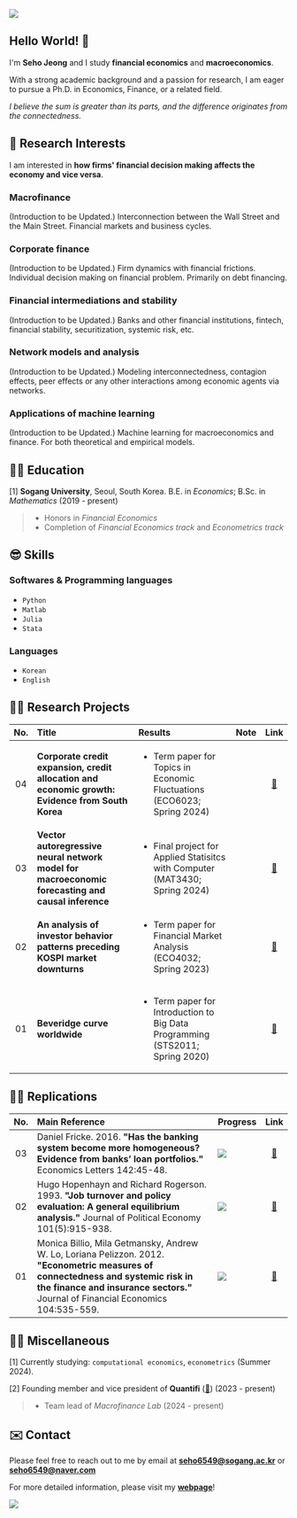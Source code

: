 <img src="https://capsule-render.vercel.app/api?type=waving&color=gradient&customColorList=27&height=100&section=header" />

## Hello World! 👋
I'm **Seho Jeong** and I study **financial economics** and **macroeconomics**.

With a strong academic background and a passion for research, I am eager to pursue a Ph.D. in Economics, Finance, or a related field.

*I believe the sum is greater than its parts, and the difference originates from the connectedness.*


## 🤩 Research Interests
I am interested in **how firms' financial decision making affects the economy and vice versa**. 
### Macrofinance
(Introduction to be Updated.)
Interconnection between the Wall Street and the Main Street. Financial markets and business cycles. 
### Corporate finance
(Introduction to be Updated.)
Firm dynamics with financial frictions.
Individual decision making on financial problem. Primarily on debt financing.
### Financial intermediations and stability
(Introduction to be Updated.) 
Banks and other financial institutions, fintech, financial stability, securitization, systemic risk, etc.
### Network models and analysis
(Introduction to be Updated.) 
Modeling interconnectedness, contagion effects, peer effects or any other interactions among economic agents via networks.
### Applications of machine learning
(Introduction to be Updated.) 
Machine learning for macroeconomics and finance. For both theoretical and empirical models.


## 👨‍🎓 Education
\[1\] **Sogang University**, Seoul, South Korea. B.E. in *Economics*; B.Sc. in *Mathematics* (2019 - present)
> - Honors in *Financial Economics* <br>
> - Completion of *Financial Economics track* and *Econometrics track*


## 😎 Skills
### Softwares & Programming languages
- `Python`  
- `Matlab`
- `Julia`
- `Stata`
### Languages
- `Korean`
- `English`


## 🧑‍💻 Research Projects

|No.   |Title                                                                         |Results                                                              |Note|Link|
|:-----:|:-----------------------------------------------------------------------------|:--------------------------------------------------------------------|:-----|:------:|
|04|**Corporate credit expansion, credit allocation and economic growth: Evidence from South Korea**|<ul> <li> Term paper for Topics in Economic Fluctuations (ECO6023; Spring 2024) </ul> | |[🔗](https://github.com/zogvc/credit-allocation-and-business-cycle)|
|03|**Vector autoregressive neural network model for macroeconomic forecasting and causal inference**|<ul> <li>Final project for Applied Statisitcs with Computer (MAT3430; Spring 2024) </ul>  | |[🔗](https://github.com/zogvc/deep-learning-for-macroeconomics)|
|02|**An analysis of investor behavior patterns preceding KOSPI market downturns**|<ul> <li>Term paper for Financial Market Analysis (ECO4032; Spring 2023)</ul>                   | |[🔗](https://github.com/zogvc/kospi-fear-and-greed-index)|
|01|**Beveridge curve worldwide**                                                 |<ul> <li>Term paper for Introduction to Big Data Programming (STS2011; Spring 2020)</ul>        | |[🔗](https://github.com/zogvc/beveridge-curve-worldwide)|


## 🧑‍🏫 Replications
|No.   |Main Reference                                                                |Progress    |Link   |
|:----:|:-----------------------------------------------------------------------------|:-------------|:-----:|
|03|Daniel Fricke. 2016. **"Has the banking system become more homogeneous? Evidence from banks’ loan portfolios."** Economics Letters 142:45-48.|![](https://geps.dev/progress/80)|[🔗](https://github.com/zogvc/fricke-2016-homogeneous-banking-system)|
|02|Hugo Hopenhayn and Richard Rogerson. 1993. **"Job turnover and policy evaluation: A general equilibrium analysis."** Journal of Political Economy 101(5):915-938.|![](https://geps.dev/progress/0)|[🔗](https://github.com/zogvc/hopenhayn-rogerson-1993-job-turnover-and-policy-evaluation)|
|01|Monica Billio, Mila Getmansky, Andrew W. Lo, Loriana Pelizzon. 2012. **"Econometric measures of connectedness and systemic risk in the finance and insurance sectors."** Journal of Financial Economics 104:535-559.|![](https://geps.dev/progress/20)|[🔗](https://github.com/zogvc/billio-etal-2012-econometric-measures-of-connectedness)|



## 😶‍🌫️ Miscellaneous
[1] Currently studying: `computational economics`, `econometrics` (Summer 2024).

[2] Founding member and vice president of **Quantifi** ([🔗](https://github.com/QuantifiSogang)) (2023 - present)
> - Team lead of *Macrofinance Lab* (2024 - present)


## ✉️ Contact
Please feel free to reach out to me by email at **seho6549@sogang.ac.kr** or **seho6549@naver.com**

For more detailed information, please visit my [**webpage**](https://zogvc.github.io/)!

<img src="https://capsule-render.vercel.app/api?type=waving&color=gradient&customColorList=27&height=100&section=footer" />
